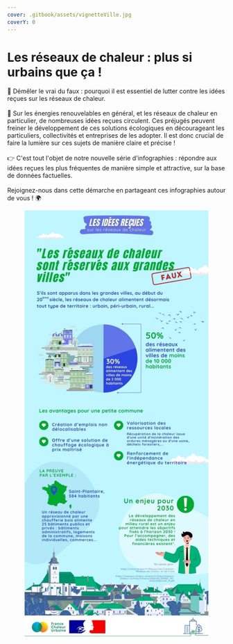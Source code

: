 ```yaml
---
cover: .gitbook/assets/vignetteVille.jpg
coverY: 0
---
```


# Les réseaux de chaleur : plus si urbains que ça !

🤔 Démêler le vrai du faux : pourquoi il est essentiel de lutter contre les idées reçues sur les réseaux de chaleur.\
\
🌿 Sur les énergies renouvelables en général, et les réseaux de chaleur en particulier, de nombreuses idées reçues circulent. Ces préjugés peuvent freiner le développement de ces solutions écologiques en décourageant les particuliers, collectivités et entreprises de les adopter. Il est donc crucial de faire la lumière sur ces sujets de manière claire et précise !\
\
👉 C'est tout l'objet de notre nouvelle série d'infographies : répondre aux idées reçues les plus fréquentes de manière simple et attractive, sur la base de données factuelles.\
\
Rejoignez-nous dans cette démarche en partageant ces infographies autour de vous ! 🌍

<figure><img src=".gitbook/assets/1.jpg" alt=""><figcaption></figcaption></figure>
